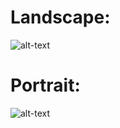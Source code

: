# Landscape:

![alt-text](https://github.com/lopkik/hackuci_deliverable/img/HackUCI_landscape.png "landscape")

# Portrait:

![alt-text](https://github.com/lopkik/hackuci_deliverable/img/HackUCI_portrait.png "portrait")
